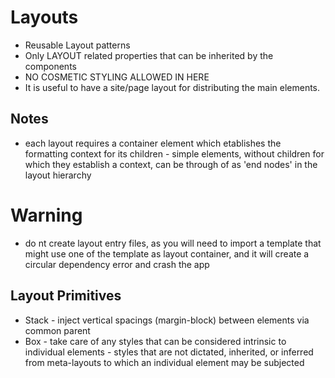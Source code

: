 # Layouts

-   Reusable Layout patterns
-   Only LAYOUT related properties that can be inherited by the components
-   NO COSMETIC STYLING ALLOWED IN HERE
-   It is useful to have a site/page layout for distributing the main elements.

## Notes

-   each layout requires a container element which etablishes the formatting context for its children - simple elements, without children for which they establish a context, can be through of as 'end nodes' in the layout hierarchy

# Warning

-   do nt create layout entry files, as you will need to import a template that might use one of the template as layout container, and it will create a circular dependency error and crash the app

## Layout Primitives

-   Stack - inject vertical spacings (margin-block) between elements via common parent
-   Box - take care of any styles that can be considered intrinsic to individual elements - styles that are not dictated, inherited, or inferred from meta-layouts to which an individual element may be subjected
